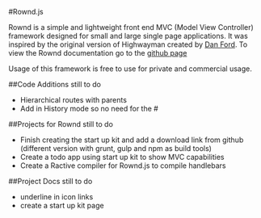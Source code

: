 #Rownd.js

Rownd is a simple and lightweight front end MVC (Model View Controller) framework designed for small and large single page applications. It was inspired by the original version of Highwayman created by [Dan Ford](http://www.danjford.com).
To view the Rownd documentation go to the [github page](http://silverlight513.github.io/Rownd/)

Usage of this framework is free to use for private and commercial usage.

##Code Additions still to do
 - Hierarchical routes with parents
 - Add in History mode so no need for the #

##Projects for Rownd still to do
 - Finish creating the start up kit and add a download link from github (different version with grunt, gulp and npm as build tools)
 - Create a todo app using start up kit to show MVC capabilities
 - Create a Ractive compiler for Rownd.js to compile handlebars

##Project Docs still to do
 - underline in icon links
 - create a start up kit page